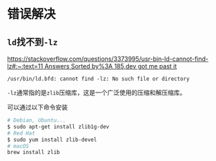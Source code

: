 # 错误解决
## `ld`找不到`-lz`

[https://stackoverflow.com/questions/3373995/usr-bin-ld-cannot-find-lz#:~:text=11 Answers Sorted by%3A 185,dev got me past it](<https://stackoverflow.com/questions/3373995/usr-bin-ld-cannot-find-lz#:~:text=11 Answers Sorted by: 185,dev got me past it>)

```text
/usr/bin/ld.bfd: cannot find -lz: No such file or directory
```


`-lz`通常指的是`zlib`压缩库，这是一个广泛使用的压缩和解压缩库。

可以通过以下命令安装

```Bash
# Debian, Ubuntu...
$ sudo apt-get install zlib1g-dev
# Red Hat
$ sudo yum install zlib-devel
# macOS
brew install zlib
```



